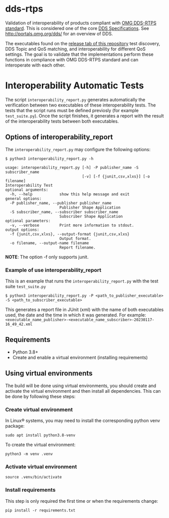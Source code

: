 # dds-rtps

Validation of interoperability of products compliant with [OMG DDS-RTPS standard](http://www.omg.org/spec/DDSI-RTPS/). This is considered one of the core [DDS Specifications](http://portals.omg.org/dds/omg-dds-standard/). See http://portals.omg.org/dds/ for an overview of DDS.

The executables found on the [release tab of this repository](https://github.com/omg-dds/dds-rtps/releases) test discovery, DDS Topic and QoS matching, and interoperability for different QoS settings. The goal is to validate that the implementations perform these functions in compliance with OMG DDS-RTPS standard and can interoperate with each other.

# Interoperability Automatic Tests

The script `interoperability_report.py` generates automatically
the verification between two executables of these interoperability tests.
The tests that the script runs must be defined previosly (for example
`test_suite.py`).
Once the script finishes, it generates a report with the result
of the interoperability tests between both executables.

## Options of interoperability_report

The `interoperability_report.py` may configure the following options:

```
$ python3 interoperability_report.py -h

usage: interoperability_report.py [-h] -P publisher_name -S subscriber_name
                                  [-v] [-f {junit,csv,xlxs}] [-o filename]
Interoperability Test
optional arguments:
  -h, --help            show this help message and exit
general options:
  -P publisher_name, --publisher publisher_name
                        Publisher Shape Application
  -S subscriber_name, --subscriber subscriber_name
                        Subscriber Shape Application
optional parameters:
  -v, --verbose         Print more information to stdout.
output options:
  -f {junit,csv,xlxs}, --output-format {junit,csv,xlxs}
                        Output format.
  -o filename, --output-name filename
                        Report filename.
```

**NOTE**: The option -f only supports junit.

### Example of use interoperability_report

This is an example that runs the `interoperability_report.py`
with the test suite `test_suite.py`

```
$ python3 interoperability_report.py -P <path_to_publisher_executable> -S <path_to_subscriber_executable>
```

This generates a report file in JUnit (xml) with the name of both executables
used, the date and the time in which it was generated. For example:
`<executable_name_publisher>-<executable_name_subscriber>-20230117-16_49_42.xml`

## Requirements

- Python 3.8+
- Create and enable a virtual environment (installing requirements)

## Using virtual environments

The build will be done using virtual environments, you should create and
activate the virtual environment and then install all dependencies. This can be
done by following these steps:

### Create virtual environment

In Linux® systems, you may need to install the corresponding python venv
package:

```
sudo apt install python3.8-venv
```

To create the virtual environment:

```
python3 -m venv .venv
```

### Activate virtual environment

```
source .venv/bin/activate
```

### Install requirements

This step is only required the first time or when the requirements change:

```
pip install -r requirements.txt
```
